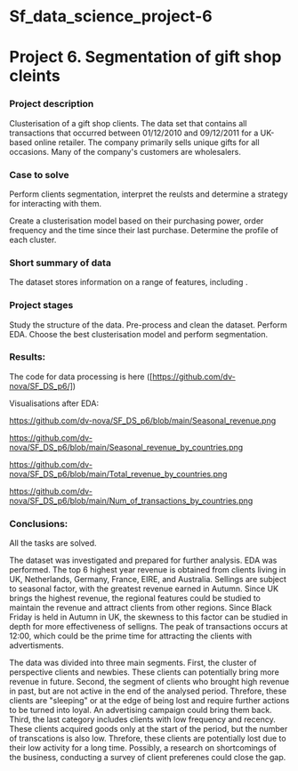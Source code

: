 # Sf_data_science_project-6

# Project 6. Segmentation of gift shop cleints


### Project description    
Clusterisation of a gift shop clients.
The data set that contains all transactions that occurred between 01/12/2010 and 09/12/2011 for a UK-based online retailer. The company primarily sells unique gifts for all occasions. Many of the company's customers are wholesalers.


### Case to solve    
Perform clients segmentation, interpret the reulsts and determine a strategy for interacting with them.

Create a clusterisation model based on their purchasing power, order frequency and the time since their last purchase.
Determine the profile of each cluster.



### Short summary of data
The dataset stores information on a range of features, including .



### Project stages  
Study the structure of the data.
Pre-process and clean the dataset.
Perform EDA.
Choose the best clusterisation model and perform segmentation.




### Results:  

The code for data processing is here ([https://github.com/dv-nova/SF_DS_p6/])

 Visualisations after EDA:
 
 https://github.com/dv-nova/SF_DS_p6/blob/main/Seasonal_revenue.png
 
 https://github.com/dv-nova/SF_DS_p6/blob/main/Seasonal_revenue_by_countries.png
 
 https://github.com/dv-nova/SF_DS_p6/blob/main/Total_revenue_by_countries.png
 
 https://github.com/dv-nova/SF_DS_p6/blob/main/Num_of_transactions_by_countries.png

### Conclusions:  
All the tasks are solved.

The dataset was investigated and prepared for further analysis.
EDA was performed. The top 6 highest year revenue is obtained from clients living in UK, Netherlands, Germany, France, EIRE, and Australia. Sellings are subject to seasonal factor, with the greatest revenue earned in Autumn. Since UK brings the highest revenue, the regional features could be studied to maintain the revenue and attract clients from other regions. Since Black Friday is held in Autumn in UK, the skewness to this factor can be studied in depth for more effectiveness of selligns.
The peak of transactions occurs at 12:00, which could be the prime time for attracting the clients with advertisments.

The data was divided into three main segments. First, the cluster of perspective clients and newbies. These clients can potentially bring more revenue in future. Second, the segment of clients who brought high revenue in past, but are not active in the end of the analysed period. Threfore, these clients are "sleeping" or at the edge of being lost and require further actions to be turned into loyal. An advertising campaign could bring them back. Third, the last category includes clients with low frequency and recency. These clients acquired goods only at the start of the period, but the number of transcations is also low. Threfore, these clients are potentially lost due to their low activity for a long time. Possibly, a research on shortcomings of the business, conducting a survey of client preferenes could close the gap. 

